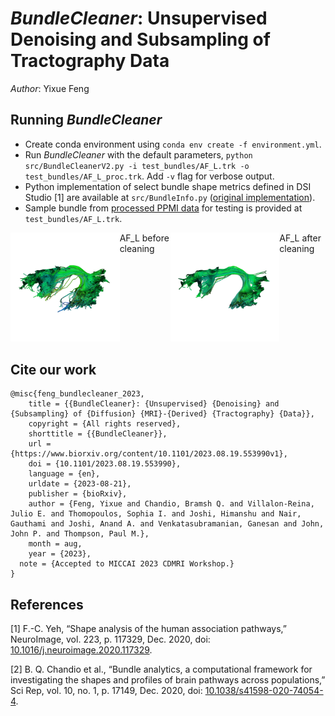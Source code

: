 # *BundleCleaner*: Unsupervised Denoising and Subsampling of Tractography Data

*Author*: Yixue Feng

## Running *BundleCleaner* 
- Create conda environment using `conda env create -f environment.yml`.
- Run *BundleCleaner* with the default parameters, `python src/BundleCleanerV2.py -i test_bundles/AF_L.trk -o test_bundles/AF_L_proc.trk`. Add `-v` flag for verbose output.
- Python implementation of select bundle shape metrics defined in DSI Studio [1] are available at `src/BundleInfo.py` ([original implementation](https://github.com/frankyeh/DSI-Studio/blob/fd7a5e8623caf48690fb16f40f6a1ae9ebffd73c/libs/tracking/tract_model.cpp#L2791)).
- Sample bundle from [processed PPMI data](https://nih.figshare.com/articles/dataset/DIPY_Processed_Parkinson_s_Progression_Markers_Initiative_PPMI_Data_Derivatives/12033390) for testing is provided at `test_bundles/AF_L.trk`.

<div style="display: flex">
  <div>
    <img
    src="eval_figs/AF_L_orig_lines.png"
    alt="Before Cleaning"
    width="300">
  </div>
  <figcaption>AF_L before cleaning</figcaption>
  <div>
    <img
    src="eval_figs/AF_L_step4_cleaned_lines.png"
    alt="After Cleaning"
    width="300">
  </div>
  <figcaption>AF_L after cleaning</figcaption>
</div>

## Cite our work
```
@misc{feng_bundlecleaner_2023,
	title = {{BundleCleaner}: {Unsupervised} {Denoising} and {Subsampling} of {Diffusion} {MRI}-{Derived} {Tractography} {Data}},
	copyright = {All rights reserved},
	shorttitle = {{BundleCleaner}},
	url = {https://www.biorxiv.org/content/10.1101/2023.08.19.553990v1},
	doi = {10.1101/2023.08.19.553990},
	language = {en},
	urldate = {2023-08-21},
	publisher = {bioRxiv},
	author = {Feng, Yixue and Chandio, Bramsh Q. and Villalon-Reina, Julio E. and Thomopoulos, Sophia I. and Joshi, Himanshu and Nair, Gauthami and Joshi, Anand A. and Venkatasubramanian, Ganesan and John, John P. and Thompson, Paul M.},
	month = aug,
	year = {2023},
  note = {Accepted to MICCAI 2023 CDMRI Workshop.}
}

```

## References
[1] F.-C. Yeh, “Shape analysis of the human association pathways,” NeuroImage, vol. 223, p. 117329, Dec. 2020, doi: [10.1016/j.neuroimage.2020.117329](https://linkinghub.elsevier.com/retrieve/pii/S1053811920308156).

[2] B. Q. Chandio et al., “Bundle analytics, a computational framework for investigating the shapes and profiles of brain pathways across populations,” Sci Rep, vol. 10, no. 1, p. 17149, Dec. 2020, doi: [10.1038/s41598-020-74054-4](http://www.nature.com/articles/s41598-020-74054-4).

